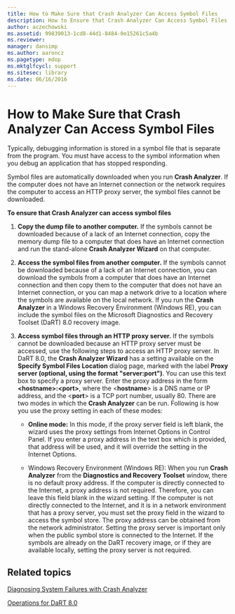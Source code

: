 ```yaml
---
title: How to Make Sure that Crash Analyzer Can Access Symbol Files
description: How to Ensure that Crash Analyzer Can Access Symbol Files
author: aczechowski
ms.assetid: 99839013-1cd8-44d1-8484-0e15261c5a4b
ms.reviewer: 
manager: dansimp
ms.author: aaroncz
ms.pagetype: mdop
ms.mktglfcycl: support
ms.sitesec: library
ms.date: 06/16/2016
---
```



# How to Make Sure that Crash Analyzer Can Access Symbol Files


Typically, debugging information is stored in a symbol file that is separate from the program. You must have access to the symbol information when you debug an application that has stopped responding.

Symbol files are automatically downloaded when you run **Crash Analyzer**. If the computer does not have an Internet connection or the network requires the computer to access an HTTP proxy server, the symbol files cannot be downloaded.

**To ensure that Crash Analyzer can access symbol files**

1.  **Copy the dump file to another computer.** If the symbols cannot be downloaded because of a lack of an Internet connection, copy the memory dump file to a computer that does have an Internet connection and run the stand-alone **Crash Analyzer Wizard** on that computer.

2.  **Access the symbol files from another computer.** If the symbols cannot be downloaded because of a lack of an Internet connection, you can download the symbols from a computer that does have an Internet connection and then copy them to the computer that does not have an Internet connection, or you can map a network drive to a location where the symbols are available on the local network. If you run the **Crash Analyzer** in a Windows Recovery Environment (Windows RE), you can include the symbol files on the Microsoft Diagnostics and Recovery Toolset (DaRT) 8.0 recovery image.

3.  **Access symbol files through an HTTP proxy server.** If the symbols cannot be downloaded because an HTTP proxy server must be accessed, use the following steps to access an HTTP proxy server. In DaRT 8.0, the **Crash Analyzer Wizard** has a setting available on the **Specify Symbol Files Location** dialog page, marked with the label **Proxy server (optional, using the format "server:port")**. You can use this text box to specify a proxy server. Enter the proxy address in the form **&lt;hostname&gt;:&lt;port&gt;**, where the &lt;**hostname**&gt; is a DNS name or IP address, and the &lt;**port**&gt; is a TCP port number, usually 80. There are two modes in which the **Crash Analyzer** can be run. Following is how you use the proxy setting in each of these modes:

    -   **Online mode:** In this mode, if the proxy server field is left blank, the wizard uses the proxy settings from Internet Options in Control Panel. If you enter a proxy address in the text box which is provided, that address will be used, and it will override the setting in the Internet Options.

    -   Windows Recovery Environment (Windows RE): When you run **Crash Analyzer** from the **Diagnostics and Recovery Toolset** window, there is no default proxy address. If the computer is directly connected to the Internet, a proxy address is not required. Therefore, you can leave this field blank in the wizard setting. If the computer is not directly connected to the Internet, and it is in a network environment that has a proxy server, you must set the proxy field in the wizard to access the symbol store. The proxy address can be obtained from the network administrator. Setting the proxy server is important only when the public symbol store is connected to the Internet. If the symbols are already on the DaRT recovery image, or if they are available locally, setting the proxy server is not required.

## Related topics


[Diagnosing System Failures with Crash Analyzer](diagnosing-system-failures-with-crash-analyzer--dart-8.md)

[Operations for DaRT 8.0](operations-for-dart-80-dart-8.md)

 

 





